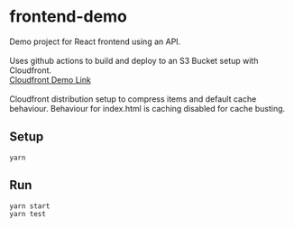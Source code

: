 # frontend-demo
Demo project for React frontend using an API. \
\
Uses github actions to build and deploy to an S3 Bucket setup with Cloudfront. \
[Cloudfront Demo Link](https://d29y7ql4mosvoq.cloudfront.net/index.html) \
\
Cloudfront distribution setup to compress items and default cache behaviour. Behaviour for index.html is caching disabled for cache busting.

## Setup
`yarn`

## Run
`yarn start` \
`yarn test`
